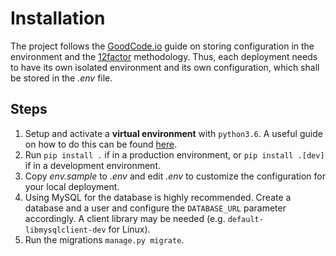 # Installation

The project follows the [GoodCode.io](https://goodcode.io/articles/django-env-settings/) guide on storing configuration in the environment and the [12factor](https://12factor.net/) methodology. Thus, each deployment needs to have its own isolated environment and its own configuration, which shall be stored in the *.env* file.

## Steps

1. Setup and activate a **virtual environment** with `python3.6`. A useful guide on how to do this can be found [here](https://docs.python-guide.org/dev/virtualenvs/#lower-level-virtualenv).
2. Run `pip install .` if in a production environment, or `pip install .[dev]` if in a development environment.
3. Copy *env.sample* to *.env* and edit *.env* to customize the configuration for your local deployment.
4. Using MySQL for the database is highly recommended. Create a database and a user and configure the `DATABASE_URL` parameter accordingly. A client library may be needed (e.g. `default-libmysqlclient-dev` for Linux).
5. Run the migrations `manage.py migrate`.